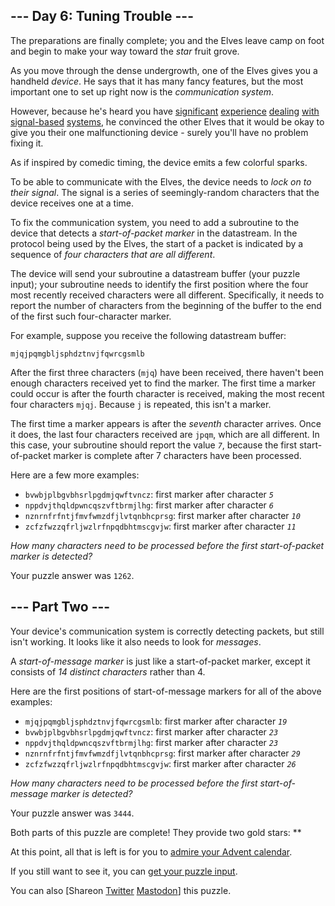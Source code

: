 <!DOCTYPE html>
<html lang="en-us">
<head>
<meta charset="utf-8"/>
<title>Day 6 - Advent of Code 2022</title>
<link rel="stylesheet" type="text/css" href=".static/style.css"/>
<link rel="stylesheet alternate" type="text/css" href=".static/highcontrast.css" title="High Contrast"/>
<link rel="shortcut icon" href="https://adventofcode.com/favicon.png"/>
<script>window.addEventListener('click', function(e,s,r){if(e.target.nodeName==='CODE'&&e.detail===3){s=window.getSelection();s.removeAllRanges();r=document.createRange();r.selectNodeContents(e.target);s.addRange(r);}});</script>
</head><!--




Oh, hello!  Funny seeing you here.

I appreciate your enthusiasm, but you aren't going to find much down here.
There certainly aren't clues to any of the puzzles.  The best surprises don't
even appear in the source until you unlock them for real.

Please be careful with automated requests; I'm not a massive company, and I can
only take so much traffic.  Please be considerate so that everyone gets to play.

If you're curious about how Advent of Code works, it's running on some custom
Perl code. Other than a few integrations (auth, analytics, social media), I
built the whole thing myself, including the design, animations, prose, and all
of the puzzles.

The puzzles are most of the work; preparing a new calendar and a new set of
puzzles each year takes all of my free time for 4-5 months. A lot of effort
went into building this thing - I hope you're enjoying playing it as much as I
enjoyed making it for you!

If you'd like to hang out, I'm @ericwastl@hachyderm.io on Mastodon and
@ericwastl on Twitter.

- Eric Wastl


















































-->
<body>
<header><div><h1 class="title-global"><a href="https://adventofcode.com/">Advent of Code</a></h1><nav><ul><li><a href="https://adventofcode.com/2022/about">[About]</a></li><li><a href="https://adventofcode.com/2022/events">[Events]</a></li><li><a href="https://teespring.com/stores/advent-of-code" target="_blank">[Shop]</a></li><li><a href="https://adventofcode.com/2022/settings">[Settings]</a></li><li><a href="https://adventofcode.com/2022/auth/logout">[Log Out]</a></li></ul></nav><div class="user">LemurDaniel <a href="https://adventofcode.com/2022/support" class="supporter-badge" title="Advent of Code Supporter">(AoC++)</a> <span class="star-count">50*</span></div></div><div><h1 class="title-event">&nbsp;&nbsp;<span class="title-event-wrap">0.0.0.0:</span><a href="https://adventofcode.com/2022">2022</a><span class="title-event-wrap"></span></h1><nav><ul><li><a href="https://adventofcode.com/2022">[Calendar]</a></li><li><a href="https://adventofcode.com/2022/support">[AoC++]</a></li><li><a href="https://adventofcode.com/2022/sponsors">[Sponsors]</a></li><li><a href="https://adventofcode.com/2022/leaderboard">[Leaderboard]</a></li><li><a href="https://adventofcode.com/2022/stats">[Stats]</a></li></ul></nav></div></header>

<div id="sidebar">
<div id="sponsor"><div class="quiet">Our <a href="https://adventofcode.com/2022/sponsors">sponsors</a> help make Advent of Code possible:</div><div class="sponsor"><a href="https://careers.bankofamerica.com/" target="_blank" onclick="if(ga)ga('send','event','sponsor','sidebar',this.href);" rel="noopener">Bank of America</a> - We use technology, models and data to make financial lives better for our clients and communities.</div></div>
</div><!--/sidebar-->

<main>
<style>article *[title]{border-bottom:1px dotted #ffff66;}</style><article class="day-desc"><h2>--- Day 6: Tuning Trouble ---</h2><p>The preparations are finally complete; you and the Elves leave camp on foot and begin to make your way toward the <em class="star">star</em> fruit grove.</p>
<p>As you move through the dense undergrowth, one of the Elves gives you a handheld <em>device</em>. He says that it has many fancy features, but the most important one to set up right now is the <em>communication system</em>.</p>
<p>However, because he's heard you have <a href="https://adventofcode.com/2016/day/6">significant</a> <a href="https://adventofcode.com/2016/day/25">experience</a> <a href="https://adventofcode.com/2019/day/7">dealing</a> <a href="https://adventofcode.com/2019/day/9">with</a> <a href="https://adventofcode.com/2019/day/16">signal-based</a> <a href="https://adventofcode.com/2021/day/25">systems</a>, he convinced the other Elves that it would be okay to give you their one malfunctioning device - surely you'll have no problem fixing it.</p>
<p>As if inspired by comedic timing, the device emits a few <span title="The magic smoke, on the other hand, seems to be contained... FOR NOW!">colorful sparks</span>.</p>
<p>To be able to communicate with the Elves, the device needs to <em>lock on to their signal</em>. The signal is a series of seemingly-random characters that the device receives one at a time.</p>
<p>To fix the communication system, you need to add a subroutine to the device that detects a <em>start-of-packet marker</em> in the datastream. In the protocol being used by the Elves, the start of a packet is indicated by a sequence of <em>four characters that are all different</em>.</p>
<p>The device will send your subroutine a datastream buffer (your puzzle input); your subroutine needs to identify the first position where the four most recently received characters were all different. Specifically, it needs to report the number of characters from the beginning of the buffer to the end of the first such four-character marker.</p>
<p>For example, suppose you receive the following datastream buffer:</p>
<pre><code>mjqjpqmgbljsphdztnvjfqwrcgsmlb</code></pre>
<p>After the first three characters (<code>mjq</code>) have been received, there haven't been enough characters received yet to find the marker. The first time a marker could occur is after the fourth character is received, making the most recent four characters <code>mjqj</code>. Because <code>j</code> is repeated, this isn't a marker.</p>
<p>The first time a marker appears is after the <em>seventh</em> character arrives. Once it does, the last four characters received are <code>jpqm</code>, which are all different. In this case, your subroutine should report the value <code><em>7</em></code>, because the first start-of-packet marker is complete after 7 characters have been processed.</p>
<p>Here are a few more examples:</p>
<ul>
<li><code>bvwbjplbgvbhsrlpgdmjqwftvncz</code>: first marker after character <code><em>5</em></code></li>
<li><code>nppdvjthqldpwncqszvftbrmjlhg</code>: first marker after character <code><em>6</em></code></li>
<li><code>nznrnfrfntjfmvfwmzdfjlvtqnbhcprsg</code>: first marker after character <code><em>10</em></code></li>
<li><code>zcfzfwzzqfrljwzlrfnpqdbhtmscgvjw</code>: first marker after character <code><em>11</em></code></li>
</ul>
<p><em>How many characters need to be processed before the first start-of-packet marker is detected?</em></p>
</article>
<p>Your puzzle answer was <code>1262</code>.</p><article class="day-desc"><h2 id="part2">--- Part Two ---</h2><p>Your device's communication system is correctly detecting packets, but still isn't working. It looks like it also needs to look for <em>messages</em>.</p>
<p>A <em>start-of-message marker</em> is just like a start-of-packet marker, except it consists of <em>14 distinct characters</em> rather than 4.</p>
<p>Here are the first positions of start-of-message markers for all of the above examples:</p>
<ul>
<li><code>mjqjpqmgbljsphdztnvjfqwrcgsmlb</code>: first marker after character <code><em>19</em></code></li>
<li><code>bvwbjplbgvbhsrlpgdmjqwftvncz</code>: first marker after character <code><em>23</em></code></li>
<li><code>nppdvjthqldpwncqszvftbrmjlhg</code>: first marker after character <code><em>23</em></code></li>
<li><code>nznrnfrfntjfmvfwmzdfjlvtqnbhcprsg</code>: first marker after character <code><em>29</em></code></li>
<li><code>zcfzfwzzqfrljwzlrfnpqdbhtmscgvjw</code>: first marker after character <code><em>26</em></code></li>
</ul>
<p><em>How many characters need to be processed before the first start-of-message marker is detected?</em></p>
</article>
<p>Your puzzle answer was <code>3444</code>.</p><p class="day-success">Both parts of this puzzle are complete! They provide two gold stars: **</p>
<p>At this point, all that is left is for you to <a href="https://adventofcode.com/2022">admire your Advent calendar</a>.</p>
<p>If you still want to see it, you can <a href="https://adventofcode.com/2022/day/6/input" target="_blank">get your puzzle input</a>.</p>
<p>You can also <span class="share">[Share<span class="share-content">on
  <a href="https://twitter.com/intent/tweet?text=I%27ve+completed+%22Tuning+Trouble%22+%2D+Day+6+%2D+Advent+of+Code+2022&amp;url=https%3A%2F%2Fadventofcode%2Ecom%2F2022%2Fday%2F6&amp;related=ericwastl&amp;hashtags=AdventOfCode" target="_blank">Twitter</a>
  <a href="https://adventofcode.com/2022/day/javascript:void(0);" onclick="var ms; try{ms=localStorage.getItem('mastodon.server')}finally{} if(typeof ms!=='string')ms=''; ms=prompt('Mastodon Server?',ms); if(typeof ms==='string' && ms.length){this.href='https://'+ms+'/share?text=I%27ve+completed+%22Tuning+Trouble%22+%2D+Day+6+%2D+Advent+of+Code+2022+%23AdventOfCode+https%3A%2F%2Fadventofcode%2Ecom%2F2022%2Fday%2F6';try{localStorage.setItem('mastodon.server',ms);}finally{}}else{return false;}" target="_blank">Mastodon</a
></span>]</span> this puzzle.</p>
</main>

<!-- ga -->
<script>
(function(i,s,o,g,r,a,m){i['GoogleAnalyticsObject']=r;i[r]=i[r]||function(){
(i[r].q=i[r].q||[]).push(arguments)},i[r].l=1*new Date();a=s.createElement(o),
m=s.getElementsByTagName(o)[0];a.async=1;a.src=g;m.parentNode.insertBefore(a,m)
})(window,document,'script','//www.google-analytics.com/analytics.js','ga');
ga('create', 'UA-69522494-1', 'auto');
ga('set', 'anonymizeIp', true);
ga('send', 'pageview');
</script>
<!-- /ga -->
</body>
</html>